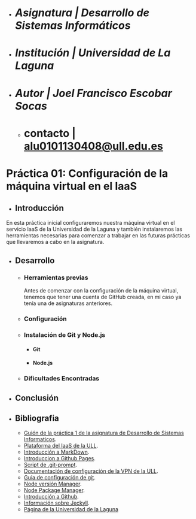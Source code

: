 - # *Asignatura | Desarrollo de Sistemas Informáticos*
- #  *Institución | Universidad de La Laguna*
- # *Autor | Joel Francisco Escobar Socas*
  - # contacto | alu0101130408@ull.edu.es 

# __Práctica 01: Configuración de la máquina virtual en el IaaS__

- ## Introducción
En esta práctica inicial configuraremos nuestra máquina virtual en el servicio IaaS de la Universidad de la Laguna y también instalaremos las herramientas necesarias para comenzar a trabajar en las futuras prácticas que llevaremos a cabo en la asignatura.
- ## Desarrollo
  - ### Herramientas previas
       Antes de comenzar con la configuración de la máquina virtual, tenemos que tener una cuenta de GitHub creada, en mi caso ya tenía una de asignaturas                 anteriores.
  - ### Configuración
      
  - ### Instalación de Git y Node.js
    - #### Git

 
    - #### Node.js


  - ###  Dificultades Encontradas

- ## Conclusión

- ## Bibliografia
  - [Guión de la práctica 1 de la asignatura de Desarrollo de Sistemas Informaticos](https://ull-esit-inf-dsi-2021.github.io/prct01-iaas/).
  - [Plataforma del IaaS de la ULL](https://iaas.ull.es).
  - [Introducción a MarkDown](https://guides.github.com/features/mastering-markdown/).
  - [Introduccion a Github Pages](https://docs.github.com/en/github/working-with-github-pages).
  - [Script de .git-prompt](https://github.com/git/git/blob/master/contrib/completion/git-prompt.sh).
  - [Documentación de configuración de la VPN de la ULL](https://www.ull.es/servicios/stic/2020/12/01/servicio-de-vpn-de-la-ull/).
  - [Guia de configuración de git](https://git-scm.com/book/es/v2/Inicio---Sobre-el-Control-de-Versiones-Configurando-Git-por-primera-vez).
  - [Node versión Manager](https://github.com/nvm-sh/nvm).
  - [Node Package Manager](https://www.npmjs.com/).
  - [Introducción a Github](https://lab.github.com/githubtraining/introduction-to-github).
  - [Información sobre Jeckyll](https://jekyllrb.com/).
  - [Página de la Universidad de la Laguna](https://www.ull.es/)
  


